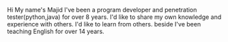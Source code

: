 Hi
My name's Majid 
I've been a program developer and penetration tester(python,java) for over 8 years. 
I'd like to share my own knowledge and experience with others. 
I'd like to learn from others.
beside
I've been teaching English for over 14 years. 
